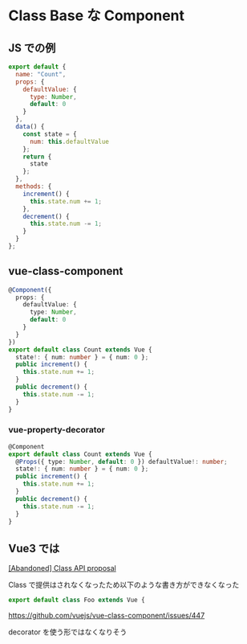 # Class Base な Component

## JS での例

```js
export default {
  name: "Count",
  props: {
    defaultValue: {
      type: Number,
      default: 0
    }
  },
  data() {
    const state = {
      num: this.defaultValue
    };
    return {
      state
    };
  },
  methods: {
    increment() {
      this.state.num += 1;
    },
    decrement() {
      this.state.num -= 1;
    }
  }
};
```

## vue-class-component

```ts
@Component({
  props: {
    defaultValue: {
      type: Number,
      default: 0
    }
  }
})
export default class Count extends Vue {
  state!: { num: number } = { num: 0 };
  public increment() {
    this.state.num += 1;
  }
  public decrement() {
    this.state.num -= 1;
  }
}
```

### vue-property-decorator

```ts
@Component
export default class Count extends Vue {
  @Props({ type: Number, default: 0 }) defaultValue!: number;
  state!: { num: number } = { num: 0 };
  public increment() {
    this.state.num += 1;
  }
  public decrement() {
    this.state.num -= 1;
  }
}
```

## Vue3 では

[[Abandoned] Class API proposal](https://github.com/vuejs/rfcs/pull/17)

Class で提供はされなくなったため以下のような書き方ができなくなった

```ts
export default class Foo extends Vue {
```

https://github.com/vuejs/vue-class-component/issues/447

decorator を使う形ではなくなりそう
